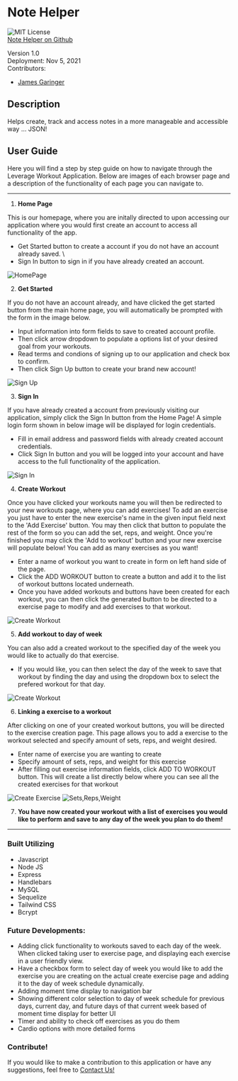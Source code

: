 # Note Helper
![MIT License](https://img.shields.io/apm/l/PACK?style=plastic)  
<a href="https://github.com/originator1/Note_Helper" target="_blank">Note Helper on Github</a>

Version 1.0 \
Deployment: Nov 5, 2021 \
Contributors: 

- [James Garinger](https://github.com/originator1)
 

## Description
 Helps create, track and access notes in a more manageable and accessible way ... JSON!
## User Guide 
<!-- Deployed Link -->
Here you will find a step by step guide on how to navigate through the Leverage Workout Application. Below are images of each browser page and a description of the functionality of each page you can navigate to. 

---
1. __Home Page__

This is our homepage, where you are initally directed to upon accessing our application where you would first create an account to access all functionality of the app. 

- Get Started button to create a account if you do not have an account already saved. \
- Sign In button to sign in if you have already created an account. 


![HomePage](public/src/homepage.jpg)

2. __Get Started__

If you do not have an account already, and have clicked the get started button from the main home page, you will automatically be prompted with the form in the image below.

- Input information into form fields to save to created account profile.
- Then click arrow dropdown to populate a options list of your desired goal from your workouts.
- Read terms and condions of signing up to our application and check box to confirm.
- Then click Sign Up button to create your brand new account!


![Sign Up](public/src/signup.jpg)

3. __Sign In__

If you have already created a account from previously visiting our application, simply click the Sign In button from the Home Page! A simple login form shown in below image will be displayed for login credentials. 

- Fill in email address and password fields with already created account credentials.
- Click Sign In button and you will be logged into your account and have access to the full functionality of the application.


![Sign In](public/src/signin.jpg)

4. __Create Workout__

Once you have clicked your workouts name you will then be redirected to your new workouts page, where you can add exercises! To add an exercise you just have to enter the new exercise's name in the given input field next to the 'Add Exercise' button. You may then click that button to populate the rest of the form so you can add the set, reps, and weight. Once you're finished you may click the 'Add to workout' button and your new exercise will populate below! You can add as many exercises as you want!

- Enter a name of workout you want to create in form on left hand side of the page.
- Click the ADD WORKOUT button to create a button and add it to the list of workout buttons located underneath.
- Once you have added workouts and buttons have been created for each workout, you can then click the generated button to be directed to a exercise page to modify and add exercises to that workout.


![Create Workout](public/src/addworkout.jpg)

5. __Add workout to day of week__

You can also add a created workout to the specified day of the week you would like to actually do that exercise.

- If you would like, you can then select the day of the week to save that workout by finding the day and using the dropdown box to select the prefered workout for that day.

![Create Workout](public/src/scheduledropdown.jpg)

6. __Linking a exercise to a workout__ 

After clicking on one of your created workout buttons, you will be directed to the exercise creation page. This page allows you to add a exercise to the workout selected and specify amount of sets, reps, and weight desired.

- Enter name of exercise you are wanting to create
- Specify amount of sets, reps, and weight for this exercise
- After filling out exercise information fields, click ADD TO WORKOUT button. This will create a list directly below where you can see all the created exercises for that workout 

![Create Exercise](public/src/createexercise.jpg)
![Sets,Reps,Weight](public/src/setrepweight.jpg)

7. __You have now created your workout with a list of exercises you would like to perform and save to any day of the week you plan to do them!__

---


### Built Utilizing
- Javascript
- Node JS
- Express
- Handlebars
- MySQL
- Sequelize
- Tailwind CSS
- Bcrypt



### Future Developments:
- Adding click functionality to workouts saved to each day of the week. When clicked taking user to exercise page, and displaying each exercise in a user friendly view.
- Have a checkbox form to select day of week you would like to add the exercise you are creating on the actual create exercise page and adding it to the day of week schedule dynamically.
- Adding moment time display to navigation bar
- Showing different color selection to day of week schedule for previous days, current day, and future days of that current week based of moment time display for better UI
- Timer and ability to check off exercises as you do them
- Cardio options with more detailed forms
### Contribute!
If you would like to make a contribution to this application or have any suggestions, feel free to
<a href="mailto:jacklovestombrady@gmail.com" target="_blank">Contact Us!</a>
